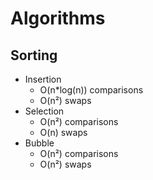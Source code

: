 # Algorithms

## Sorting

- Insertion
  - O(n*log(n)) comparisons
  - O(n²) swaps
- Selection
  - O(n²) comparisons
  - O(n) swaps
- Bubble
  - O(n²) comparisons
  - O(n²) swaps
 
